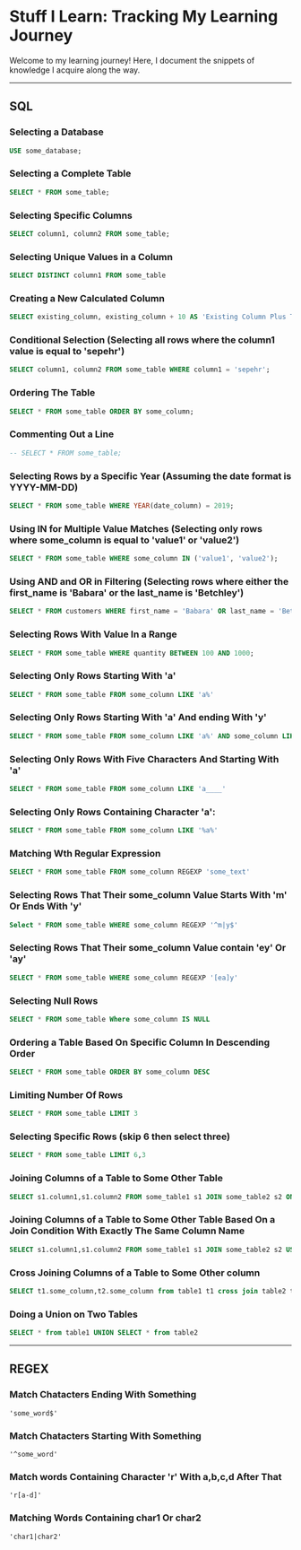 # Stuff I Learn: Tracking My Learning Journey

Welcome to my learning journey! Here, I document the snippets of knowledge I acquire along the way.

---

## SQL

### Selecting a Database
```sql
USE some_database;
```

### Selecting a Complete Table
```sql
SELECT * FROM some_table;
```
### Selecting Specific Columns

```sql
SELECT column1, column2 FROM some_table;
```

### Selecting Unique Values in a Column

```sql
SELECT DISTINCT column1 FROM some_table
```
### Creating a New Calculated Column

```sql
SELECT existing_column, existing_column + 10 AS 'Existing Column Plus Ten' FROM some_table;
```

### Conditional Selection (Selecting all rows where the column1 value is equal to 'sepehr')

```sql
SELECT column1, column2 FROM some_table WHERE column1 = 'sepehr';
```
### Ordering The Table

```sql
SELECT * FROM some_table ORDER BY some_column;
```

### Commenting Out a Line

```sql
-- SELECT * FROM some_table;
```
### Selecting Rows by a Specific Year (Assuming the date format is YYYY-MM-DD)

```sql
SELECT * FROM some_table WHERE YEAR(date_column) = 2019;
```

### Using IN for Multiple Value Matches (Selecting only rows where some_column is equal to 'value1' or 'value2')
```sql
SELECT * FROM some_table WHERE some_column IN ('value1', 'value2');
```

### Using AND and OR in Filtering (Selecting rows where either the first_name is 'Babara' or the last_name is 'Betchley')

```sql
SELECT * FROM customers WHERE first_name = 'Babara' OR last_name = 'Betchley';
```

### Selecting Rows With Value In a Range

```sql
SELECT * FROM some_table WHERE quantity BETWEEN 100 AND 1000;
```

### Selecting Only Rows Starting With 'a'
```sql
SELECT * FROM some_table FROM some_column LIKE 'a%'
```

### Selecting Only Rows Starting With 'a' And ending With 'y'
```sql
SELECT * FROM some_table FROM some_column LIKE 'a%' AND some_column LIKE '%y'
```

### Selecting Only Rows With Five Characters And Starting With 'a'
```sql
SELECT * FROM some_table FROM some_column LIKE 'a____'
```

### Selecting Only Rows Containing Character 'a':
```sql
SELECT * FROM some_table FROM some_column LIKE '%a%'
```

### Matching Wth Regular Expression
```sql
SELECT * FROM some_table FROM some_column REGEXP 'some_text'
```

### Selecting Rows That Their some_column Value Starts With 'm' Or Ends With 'y'

```sql
Select * FROM some_table WHERE some_column REGEXP '^m|y$'
```

### Selecting Rows That Their some_column Value contain 'ey' Or 'ay'

```sql
SELECT * FROM some_table WHERE some_column REGEXP '[ea]y'
```
### Selecting Null Rows
```sql
SELECT * FROM some_table Where some_column IS NULL
```
### Ordering a Table Based On Specific Column In Descending Order
```sql
SELECT * FROM some_table ORDER BY some_column DESC
```

### Limiting Number Of Rows
```sql
SELECT * FROM some_table LIMIT 3
```

### Selecting Specific Rows (skip 6 then select three)
```sql
SELECT * FROM some_table LIMIT 6,3
```

### Joining Columns of a Table to Some Other Table
```sql
SELECT s1.column1,s1.column2 FROM some_table1 s1 JOIN some_table2 s2 ON s1.column1=s2.column1
```


### Joining Columns of a Table to Some Other Table Based On a Join Condition With Exactly The Same Column Name
```sql
SELECT s1.column1,s1.column2 FROM some_table1 s1 JOIN some_table2 s2 USING(column_name)
```

### Cross Joining Columns of a Table to Some Other column
```sql
SELECT t1.some_column,t2.some_column from table1 t1 cross join table2 t2 order by t1.some_column
```
### Doing a Union on Two Tables
```sql
SELECT * from table1 UNION SELECT * from table2
```

---
## REGEX

### Match Chatacters Ending With Something
```REGEX
'some_word$'
```

### Match Chatacters Starting With Something
```REGEX
'^some_word'
```

### Match words Containing Character 'r' With a,b,c,d After That
```REGEX
'r[a-d]'
```
### Matching Words Containing char1 Or char2

```REGEX
'char1|char2'
```
